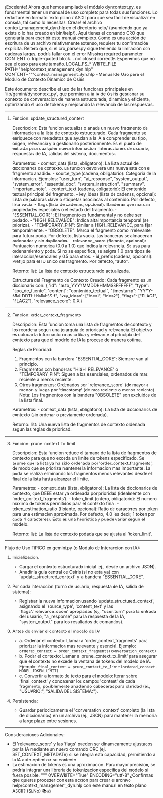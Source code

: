 ¡Excelente! Ahora que hemos ampliado el módulo dyncontext.py, es fundamental tener un manual de uso completo para todas sus funciones. Lo redactaré en formato texto plano / ASCII para que sea fácil de visualizar en consola, tal como lo necesitas.
Crearé el archivo context_management_dyn.hlp en el directorio help/ (asumiendo que ya existe o lo has creado en bin/help/).
Aquí tienes el comando CRO que generaría para escribir este manual completo. Como es una acción de escritura de un archivo relativamente extenso, requiere tu confirmación explícita. Reitero que, si el cro_parser.py sigue teniendo la limitación con cadenas largas, podría fallar con el error Missing required parameter CONTENT o Triple-quoted block... not closed correctly. Esperemos que no sea el caso para este tamaño.
LOCAL_FS_* WRITE_FILE
PATH="help/context_management_dyn.hlp"
CONTENT="""context_management_dyn.hlp - Manual de Uso para el Modulo de Contexto Dinamico de Osiris

Este documento describe el uso de las funciones principales en 'lib/gemini/dyncontext.py',
que permiten a la IA de Osiris gestionar su contexto de conversacion de manera
estructurada, dinamica y eficiente, optimizando el uso de tokens y mejorando
la relevancia de las respuestas.

--------------------------------------------------------------------------------

1. Funcion: update_structured_context

   Descripcion:
   Esta funcion actualiza o anade un nuevo fragmento de informacion a la lista
   de contexto estructurado. Cada fragmento se enriquece con metadatos que
   ayudan a la IA a comprender su tipo, origen, relevancia y a gestionarlo
   posteriormente. Es el punto de entrada para cualquier nueva informacion
   (interacciones de usuario, respuestas de IA, salidas del sistema, documentos).

   Parametros:
       - context_data (lista, obligatorio): La lista actual de diccionarios de contexto.
         La funcion devolvera una nueva lista con el fragmento anadido.
       - source_type (cadena, obligatorio): Categoria de la informacion.
         Ejemplos: "user_turn", "ai_response", "system_output", "system_error",
         "essential_doc", "system_instruction", "summary", "important_note".
       - content_text (cadena, obligatorio): El contenido textual principal del fragmento.
       - key_ideas (lista de cadenas, opcional): Lista de palabras clave o etiquetas
         asociadas al contenido. Por defecto, lista vacia.
       - flags (lista de cadenas, opcional): Banderas que marcan propiedades especiales
         o el estado del fragmento.
           - "ESSENTIAL_CORE": El fragmento es fundamental y no debe ser podado.
           - "HIGH_RELEVANCE": Indica alta importancia temporal (se prioriza).
           - "TEMPORARY_PIN": Similar a HIGH_RELEVANCE, para fijar temporalmente.
           - "OBSOLETE": Marca el fragmento como irrelevante para futura poda.
         Por defecto, lista vacia. Las banderas se almacenan ordenadas y sin duplicados.
       - relevance_score (flotante, opcional): Puntuacion numerica (0.0 a 1.0) que indica
         la relevancia. Se usa para ordenamiento y poda. Si no se especifica,
         se asigna 1.0 para tipos de interaccion/esenciales y 0.5 para otros.
       - id_prefix (cadena, opcional): Prefijo para el ID unico del fragmento.
         Por defecto, "auto".

   Retorno:
       list: La lista de contexto estructurado actualizada.

   Estructura del Fragmento de Contexto Creado:
   Cada fragmento es un diccionario con:
   {
       "id": "auto_YYYYMMDDHHMMSSFFFFFF",
       "type": "tipo_de_fuente",
       "content": "contenido_textual",
       "timestamp": "YYYY-MM-DDTHH:MM:SS.f",
       "key_ideas": ["idea1", "idea2"],
       "flags": ["FLAG1", "FLAG2"],
       "relevance_score": 0.X
   }

--------------------------------------------------------------------------------

2. Funcion: order_context_fragments

   Descripcion:
   Esta funcion toma una lista de fragmentos de contexto y los reordena segun
   una jerarquia de prioridad y relevancia. El objetivo es colocar la
   informacion mas critica y relevante al principio del contexto para que el
   modelo de IA la procese de manera optima.

   Reglas de Prioridad:
   1. Fragmentos con la bandera "ESSENTIAL_CORE": Siempre van al principio.
   2. Fragmentos con banderas "HIGH_RELEVANCE" o "TEMPORARY_PIN": Siguen a los esenciales,
      ordenados de mas reciente a menos reciente.
   3. Otros fragmentos: Ordenados por 'relevance_score' (de mayor a menor) y luego
      por 'timestamp' (de mas reciente a menos reciente).
   Nota: Los fragmentos con la bandera "OBSOLETE" son excluidos de la lista final.

   Parametros:
       - context_data (lista, obligatorio): La lista de diccionarios de contexto
         (sin ordenar o previamente ordenada).

   Retorno:
       list: Una nueva lista de fragmentos de contexto ordenada segun las reglas
         de prioridad.

--------------------------------------------------------------------------------

3. Funcion: prune_context_to_limit

   Descripcion:
   Esta funcion reduce el tamano de la lista de fragmentos de contexto para que
   no exceda un limite de tokens especificado. Se asume que la lista ya ha sido
   ordenada por 'order_context_fragments', de modo que se prioriza mantener la
   informacion mas importante. La poda se realiza eliminando los fragmentos
   menos relevantes desde el final de la lista hasta alcanzar el limite.

   Parametros:
       - context_data (lista, obligatorio): La lista de diccionarios de contexto,
         que DEBE estar ya ordenada por prioridad (idealmente con 'order_context_fragments').
       - token_limit (entero, obligatorio): El numero maximo de tokens permitidos
         para el contexto final.
       - token_estimation_ratio (flotante, opcional): Ratio de caracteres por token
         para una estimacion aproximada. Por defecto, 4.0 (es decir, 1 token por
         cada 4 caracteres). Esto es una heuristica y puede variar segun el modelo.

   Retorno:
       list: La lista de contexto podada que se ajusta al 'token_limit'.

--------------------------------------------------------------------------------

Flujo de Uso TíPICO en gemini.py (o Modulo de Interaccion con IA):

1. Inicializacion:
   - Cargar el contexto estructurado inicial (ej., desde un archivo JSON).
   - Anadir la guia central de Osiris (si no esta ya) con 'update_structured_context'
     y la bandera "ESSENTIAL_CORE".

2. Por cada interaccion (turno de usuario, respuesta de IA, salida de sistema):
   - Registrar la nueva informacion usando 'update_structured_context',
     asignando el 'source_type', 'content_text' y las 'flags'/'relevance_score'
     apropiadas (ej., "user_turn" para la entrada del usuario, "ai_response" para
     la respuesta de la IA, "system_output" para los resultados de comandos).

3. Antes de enviar el contexto al modelo de IA:
   - a. Ordenar el contexto: Llamar a 'order_context_fragments' para priorizar la
     informacion mas relevante y esencial.
     Ejemplo: `ordered_context = order_context_fragments(conversation_context)`
   - b. Podar el contexto: Llamar a 'prune_context_to_limit' para asegurar que
     el contexto no excede la ventana de tokens del modelo de IA.
     Ejemplo: `final_context = prune_context_to_limit(ordered_context, MODEL_TOKEN_LIMIT)`
   - c. Convertir a formato de texto para el modelo: Iterar sobre 'final_context'
     y concatenar los campos 'content' de cada fragmento, posiblemente anadiendo
     cabeceras para claridad (ej., "USUARIO:", "SALIDA DEL SISTEMA:").

4. Persistencia:
   - Guardar periodicamente el 'conversation_context' completo (la lista de diccionarios)
     en un archivo (ej., JSON) para mantener la memoria a largo plazo entre sesiones.

--------------------------------------------------------------------------------

Consideraciones Adicionales:

- El 'relevance_score' y las 'flags' pueden ser dinamicamente ajustados por la IA
  mediante un nuevo comando CRO (ej. SET_CONTEXT_METADATA) si se integra esta
  capacidad, permitiendo a la IA auto-optimizar su contexto.
- La estimacion de tokens es una aproximacion. Para mayor precision, se podria
  integrar una libreria de tokenizacion especifica del modelo si fuera posible.
"""
OVERWRITE="True"
ENCODING="utf-8"
¿Confirmas que quieres proceder con esta acción para crear el archivo help/context_management_dyn.hlp con este manual en texto plano ASCII? (Sí/No) 📚✍️